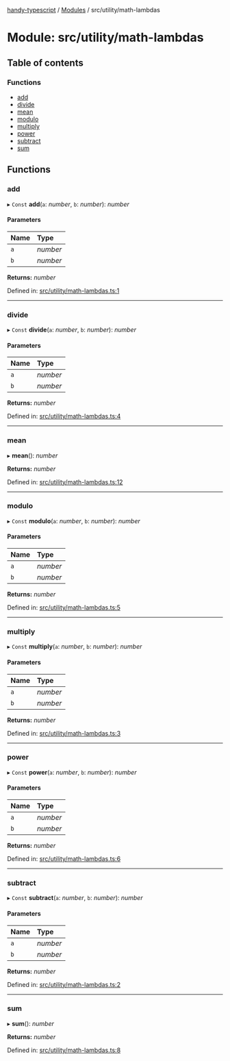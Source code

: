 [handy-typescript](../README.md) / [Modules](../modules.md) / src/utility/math-lambdas

# Module: src/utility/math-lambdas

## Table of contents

### Functions

- [add](src_utility_math_lambdas.md#add)
- [divide](src_utility_math_lambdas.md#divide)
- [mean](src_utility_math_lambdas.md#mean)
- [modulo](src_utility_math_lambdas.md#modulo)
- [multiply](src_utility_math_lambdas.md#multiply)
- [power](src_utility_math_lambdas.md#power)
- [subtract](src_utility_math_lambdas.md#subtract)
- [sum](src_utility_math_lambdas.md#sum)

## Functions

### add

▸ `Const` **add**(`a`: *number*, `b`: *number*): *number*

#### Parameters

| Name | Type |
| :------ | :------ |
| `a` | *number* |
| `b` | *number* |

**Returns:** *number*

Defined in: [src/utility/math-lambdas.ts:1](https://github.com/robbiemu/handy-typescript/blob/8d0f93c/src/utility/math-lambdas.ts#L1)

___

### divide

▸ `Const` **divide**(`a`: *number*, `b`: *number*): *number*

#### Parameters

| Name | Type |
| :------ | :------ |
| `a` | *number* |
| `b` | *number* |

**Returns:** *number*

Defined in: [src/utility/math-lambdas.ts:4](https://github.com/robbiemu/handy-typescript/blob/8d0f93c/src/utility/math-lambdas.ts#L4)

___

### mean

▸ **mean**(): *number*

**Returns:** *number*

Defined in: [src/utility/math-lambdas.ts:12](https://github.com/robbiemu/handy-typescript/blob/8d0f93c/src/utility/math-lambdas.ts#L12)

___

### modulo

▸ `Const` **modulo**(`a`: *number*, `b`: *number*): *number*

#### Parameters

| Name | Type |
| :------ | :------ |
| `a` | *number* |
| `b` | *number* |

**Returns:** *number*

Defined in: [src/utility/math-lambdas.ts:5](https://github.com/robbiemu/handy-typescript/blob/8d0f93c/src/utility/math-lambdas.ts#L5)

___

### multiply

▸ `Const` **multiply**(`a`: *number*, `b`: *number*): *number*

#### Parameters

| Name | Type |
| :------ | :------ |
| `a` | *number* |
| `b` | *number* |

**Returns:** *number*

Defined in: [src/utility/math-lambdas.ts:3](https://github.com/robbiemu/handy-typescript/blob/8d0f93c/src/utility/math-lambdas.ts#L3)

___

### power

▸ `Const` **power**(`a`: *number*, `b`: *number*): *number*

#### Parameters

| Name | Type |
| :------ | :------ |
| `a` | *number* |
| `b` | *number* |

**Returns:** *number*

Defined in: [src/utility/math-lambdas.ts:6](https://github.com/robbiemu/handy-typescript/blob/8d0f93c/src/utility/math-lambdas.ts#L6)

___

### subtract

▸ `Const` **subtract**(`a`: *number*, `b`: *number*): *number*

#### Parameters

| Name | Type |
| :------ | :------ |
| `a` | *number* |
| `b` | *number* |

**Returns:** *number*

Defined in: [src/utility/math-lambdas.ts:2](https://github.com/robbiemu/handy-typescript/blob/8d0f93c/src/utility/math-lambdas.ts#L2)

___

### sum

▸ **sum**(): *number*

**Returns:** *number*

Defined in: [src/utility/math-lambdas.ts:8](https://github.com/robbiemu/handy-typescript/blob/8d0f93c/src/utility/math-lambdas.ts#L8)
